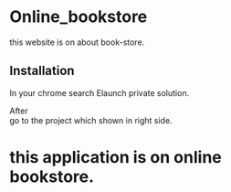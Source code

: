 # Online_bookstore


this website is on about book-store.


## Installation

In your chrome search Elaunch private solution.

After\
go to the project which shown in right side.

# this application is on online bookstore.
